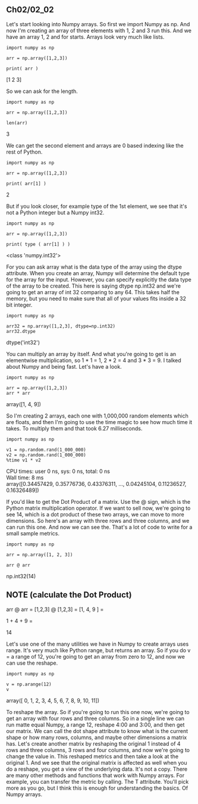 ## Ch02/02_02

Let's start looking into Numpy arrays. So first we import Numpy as np. And now I'm creating an array of three elements with 1, 2 and 3 run this. And we have an array 1, 2 and for starts. Arrays look very much like lists.    

```
import numpy as np

arr = np.array([1,2,3])

print( arr )
```
[1 2 3]



So we can ask for the length. 

```
import numpy as np

arr = np.array([1,2,3])

len(arr)
```
3


We can get the second element and arrays are 0 based indexing like the rest of Python. 

```
import numpy as np

arr = np.array([1,2,3])

print( arr[1] )
```
2

But if you look closer, for example type of the 1st element, we see that it's not a Python integer but a Numpy int32.

```
import numpy as np

arr = np.array([1,2,3])

print( type ( arr[1] ) )
```
<class 'numpy.int32'>

For you can ask array what is the data type of the array using the dtype attribute. When you create an array, Numpy will determine the default type for the array for the input. However, you can specify explicitly the data type of the array to be created. This here is saying dtype np.int32 and we're going to get an array of int 32 comparing to any 64. This takes half the memory, but you need to make sure that all of your values fits inside a 32 bit integer. 

```
import numpy as np

arr32 = np.array([1,2,3], dtype=np.int32)
arr32.dtype
```
dtype('int32')


You can multiply an array by itself. And what you're going to get is an elementwise multiplication, so 1 * 1 = 1, 2 * 2 = 4 and 3 * 3 = 9. I talked about Numpy and being fast. Let's have a look. 

```
import numpy as np

arr = np.array([1,2,3])
arr * arr
```
array([1, 4, 9])


So I'm creating 2 arrays, each one with 1,000,000 random elements which are floats, and then I'm going to use the time magic to see how much time it takes. To multiply them and that took 6.27 milliseconds.

```
import numpy as np

v1 = np.random.rand(1_000_000)
v2 = np.random.rand(1_000_000)
%time v1 * v2
```
CPU times: user 0 ns, sys: 0 ns, total: 0 ns      
Wall time: 8 ms           
array([0.34457429, 0.35776736, 0.43376311, ..., 0.04245104, 0.11236527,
       0.16326489])         

If you'd like to get the Dot Product of a matrix. Use the @ sign, which is the Python matrix multiplication operator. If we want to sell now, we're going to see 14, which is a dot product of these two arrays, we can move to more dimensions. So here's an array with three rows and three columns, and we can run this one. And now we can see the. That's a lot of code to write for a small sample metrics.

```
import numpy as np

arr = np.array([1, 2, 3])

arr @ arr
```
np.int32(14)

## NOTE (calculate the Dot Product)

arr @ arr =
[1,2,3] @ [1,2,3] =
[1, 4, 9 ] =

1 + 4 + 9 = 

14

 Let's use one of the many utilities we have in Numpy to create arrays uses range. It's very much like Python range, but returns an array. So if you do v = a range of 12, you're going to get an array from zero to 12, and now we can use the reshape. 

```
import numpy as np

v = np.arange(12)
v
```
array([ 0,  1,  2,  3,  4,  5,  6,  7,  8,  9, 10, 11])
 
 
 
To reshape the array. So if you're going to run this one now, we're going to get an array with four rows and three columns. So in a single line we can run matte equal Numpy, a range 12, reshape 4:00 and 3:00, and then get our matrix. We can call the dot shape attribute to know what is the current shape or how many rows, columns, and maybe other dimensions a matrix has. Let's create another matrix by reshaping the original 1 instead of 4 rows and three columns, 3 rows and four columns, and now we're going to change the value in. This reshaped metrics and then take a look at the original 1. And we see that the original matrix is affected as well when you do a reshape, you get a view of the underlying data. It's not a copy. There are many other methods and functions that work with Numpy arrays. For example, you can transfer the metric by calling. The T attribute. You'll pick more as you go, but I think this is enough for understanding the basics. Of Numpy arrays.
